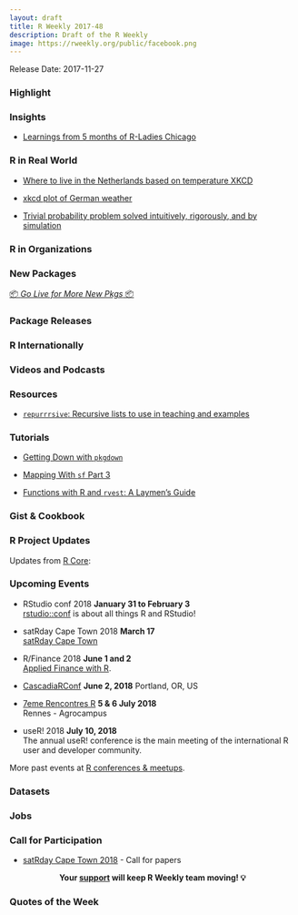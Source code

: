 ```yaml
---
layout: draft
title: R Weekly 2017-48
description: Draft of the R Weekly
image: https://rweekly.org/public/facebook.png
---
```


Release Date: 2017-11-27

###  Highlight




### Insights

+ [Learnings from 5 months of R-Ladies Chicago](https://angela-li.github.io/2017/11/20/learnings-from-5-months-of-r-ladies-chicago/)


### R in Real World

+ [Where to live in the Netherlands based on temperature XKCD](http://rmhogervorst.nl/cleancode/blog/2017/11/20/xkcd-the-netherlands-weather.html)

+ [xkcd plot of German weather](https://franziloew.github.io/xkcd_weather_cities_de/weatherdata.html)

+ [Trivial probability problem solved intuitively, rigorously, and by simulation](https://eric.netlify.com/2017/11/21/probability/)

###  R in Organizations



###  New Packages

<p class="added-hostname"><a href="https://rweekly.org/live" target="_blank" class="externalLink">📦 <i>Go Live for More New Pkgs</i> 📦</a></p>



### Package Releases




###  R Internationally



###  Videos and Podcasts




###  Resources

+ [`repurrrsive`: Recursive lists to use in teaching and examples](https://github.com/jennybc/repurrrsive)

###  Tutorials

+ [Getting Down with `pkgdown`](http://enpiar.com/2017/11/21/getting-down-with-pkgdown/)

+ [Mapping With `sf` Part 3](https://ryanpeek.github.io/2017-11-21-mapping-with-sf-part-3/)

+ [Functions with R and `rvest`: A Laymen’s Guide](https://medium.com/@peterjgensler/functions-with-r-and-rvest-a-laymens-guide-acda42325a77)

### Gist & Cookbook


<!--<div class="post-more-begin"></div><div class="post-more-end"></div>-->


###  R Project Updates

Updates from [R Core](http://developer.r-project.org/blosxom.cgi/R-devel/NEWS):



###  Upcoming Events

+ RStudio conf 2018 **January 31 to February 3** <br />
[rstudio::conf](https://www.rstudio.com/conference/) is about all things R and RStudio!

+ satRday Cape Town 2018 **March 17** <br />
[satRday Cape Town](http://capetown2018.satrdays.org/)

+ R/Finance 2018 **June 1 and 2** <br />
[Applied Finance with R](http://www.rinfinance.com).

+ [CascadiaRConf](https://cascadiarconf.com/) **June 2, 2018**
Portland, OR, US

+ [7eme Rencontres R](https://r2018-rennes.sciencesconf.org/)  **5 & 6 July 2018** <br />
Rennes - Agrocampus

+ useR! 2018 **July 10, 2018** <br />
The annual useR! conference is the main meeting of the international R user and developer community.

More past events at [R conferences & meetups](https://conf.rweekly.org).

### Datasets



### Jobs



###  Call for Participation

+ [satRday Cape Town 2018](http://capetown2018.satrdays.org/#callforpapers) - Call for papers

<p class="hide-support added-hostname support-rweekly" style="text-align: center;font-weight: bold;">Your <a class="non-visited externalLink" href="https://www.patreon.com/rweekly" onclick="pas(this)">support</a> will keep R Weekly team moving! 💡</p>

###  Quotes of the Week

